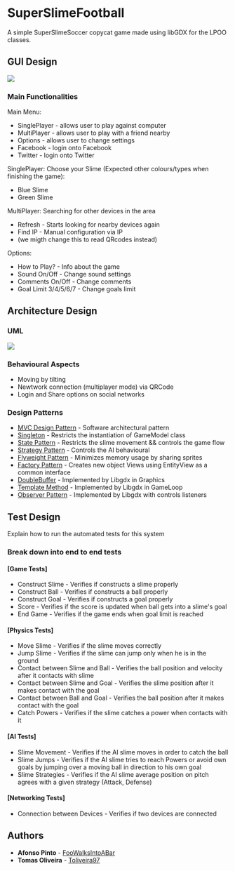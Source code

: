 # SuperSlimeFootball

A simple SuperSlimeSoccer copycat game made using libGDX for the LPOO classes.


## GUI Design

![](https://github.com/Toliveira97/SuperSlimeFootball/blob/master/checkPoint/GUIMockups.png)

### Main Functionalities

Main Menu:
  * SinglePlayer - allows user to play against computer
  * MultiPlayer - allows user to play with a friend nearby
  * Options - allows user to change settings
  * Facebook - login onto Facebook
  * Twitter - login onto Twitter

SinglePlayer: 
  Choose your Slime (Expected other colours/types when finishing the game): 
  * Blue Slime
  * Green Slime
  
MultiPlayer:
  Searching for other devices in the area
  * Refresh - Starts looking for nearby devices again
  * Find IP - Manual configuration via IP
  * (we migth change this to read QRcodes instead)
 
Options:
  * How to Play? - Info about the game
  * Sound On/Off - Change sound settings
  * Comments On/Off - Change comments 
  * Goal Limit 3/4/5/6/7 - Change goals limit

## Architecture Design

### UML

![](https://github.com/Toliveira97/SuperSlimeFootball/blob/master/checkPoint/uml.png)

### Behavioural Aspects
* Moving by tilting
* Newtwork connection (multiplayer mode) via QRCode 
* Login and Share options on social networks

### Design Patterns

* [MVC Design Pattern](https://en.wikipedia.org/wiki/Model%E2%80%93view%E2%80%93controller) - Software architectural pattern
* [Singleton](https://en.wikipedia.org/wiki/Singleton_pattern) -  Restricts the instantiation of GameModel class
* [State Pattern](https://en.wikipedia.org/wiki/State_pattern) - Restricts the slime movement && controls the game flow
* [Strategy Pattern](https://en.wikipedia.org/wiki/Strategy_pattern) - Controls the AI behavioural 
* [Flyweight Pattern](https://en.wikipedia.org/wiki/Flyweight_pattern) - Minimizes memory usage by sharing sprites
* [Factory Pattern](https://en.wikipedia.org/wiki/Factory_method_pattern) - Creates new object Views using EntityView as a common interface  
* [DoubleBuffer]() - Implemented by Libgdx in Graphics
* [Template Method](https://en.wikipedia.org/wiki/Template_method_pattern) - Implemented by Libgdx in GameLoop
* [Observer Pattern](https://en.wikipedia.org/wiki/Observer_pattern) - Implemented by Libgdx with controls listeners


## Test Design

Explain how to run the automated tests for this system

### Break down into end to end tests

#### [Game Tests]

* Construct Slime - Verifies if constructs a slime properly
* Construct Ball - Verifies if constructs a ball properly
* Construct Goal - Verifies if constructs a goal properly
* Score - Verifies if the score is updated when ball gets into a slime's goal
* End Game - Verifies if the game ends when goal limit is reached


#### [Physics Tests]

* Move Slime - Verifies if the slime moves correctly
* Jump Slime - Verifies if the slime can jump only when  he is in the ground
* Contact between Slime and Ball - Verifies the ball position and velocity after it contacts with slime
* Contact between Slime and Goal - Verifies the slime position after it makes contact with the goal
* Contact between Ball and Goal - Verifies the ball position after it makes contact with the goal
* Catch Powers - Verifies if the slime catches a power when contacts with it

#### [AI Tests]

* Slime Movement - Verifies if the AI slime moves in order to catch the ball
* Slime Jumps - Verifies if the AI slime tries to reach Powers or avoid own goals by jumping over a moving ball in direction to his own goal
* Slime Strategies - Verifies if the AI slime average position on pitch agrees with a given strategy (Attack, Defense)

#### [Networking Tests]

* Connection between Devices - Verifies if two devices are connected


## Authors

* **Afonso Pinto** - [FooWalksIntoABar](https://github.com/FooWalksIntoABar)
* **Tomas Oliveira** - [Toliveira97](https://github.com/Toliveira97)

